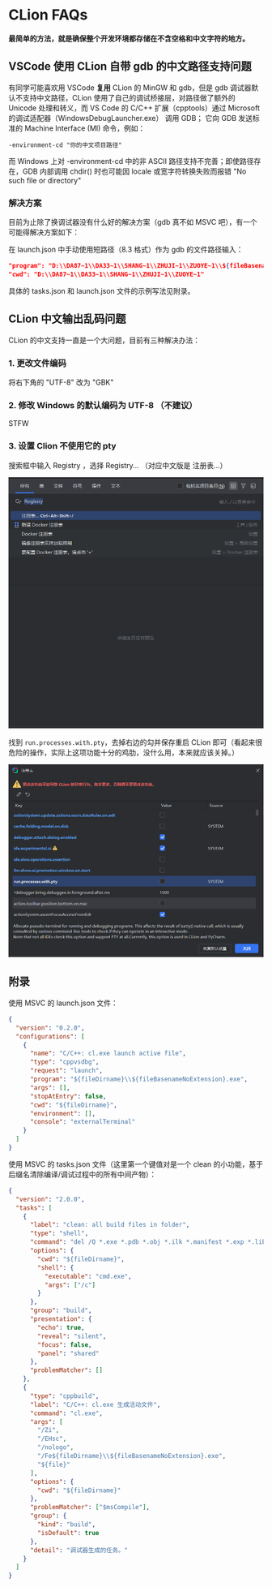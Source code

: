 # CLion FAQs

**最简单的方法，就是确保整个开发环境都存储在不含空格和中文字符的地方。**

## VSCode 使用 CLion 自带 gdb 的中文路径支持问题

有同学可能喜欢用 VSCode **复用** CLion 的 MinGW 和 gdb，但是 gdb 调试器默认不支持中文路径，CLion 使用了自己的调试桥接层，对路径做了额外的 Unicode 处理和转义，而 VS Code 的 C/C++ 扩展（cpptools）通过 Microsoft 的调试适配器（WindowsDebugLauncher.exe） 调用 GDB；
它向 GDB 发送标准的 Machine Interface (MI) 命令，例如：

```gdb
-environment-cd "你的中文项目路径"
```

而 Windows 上对 -environment-cd 中的非 ASCII 路径支持不完善；即使路径存在，GDB 内部调用 chdir() 时也可能因 locale 或宽字符转换失败而报错 "No such file or directory"

### 解决方案

目前为止除了换调试器没有什么好的解决方案（gdb 真不如 MSVC 吧），有一个可能得解决方案如下：

在 launch.json 中手动使用短路径（8.3 格式）作为 gdb 的文件路径输入：

```json
"program": "D:\\DA87~1\\DA33~1\\SHANG~1\\ZHUJI~1\\ZUOYE~1\\${fileBasenameNoExtension}.exe",
"cwd": "D:\\DA87~1\\DA33~1\\SHANG~1\\ZHUJI~1\\ZUOYE~1"
```

具体的 tasks.json 和 launch.json 文件的示例写法见附录。

## CLion 中文输出乱码问题

CLion 的中文支持一直是一个大问题，目前有三种解决办法：

### 1. 更改文件编码

将右下角的 "UTF-8" 改为 "GBK"

### 2. 修改 Windows 的默认编码为 UTF-8 （不建议）

STFW

### 3. 设置 Clion 不使用它的 pty

搜索框中输入 Registry ，选择 Registry... （对应中文版是 注册表...）

![clion7](images/clion7.png)

找到 `run.processes.with.pty`，去掉右边的勾并保存重启 CLion 即可（看起来很危险的操作，实际上这项功能十分的鸡肋，没什么用，本来就应该关掉。）

![clion8](images/clion8.png)

## 附录

使用 MSVC 的 launch.json 文件：

```json
{
  "version": "0.2.0",
  "configurations": [
    {
      "name": "C/C++: cl.exe launch active file",
      "type": "cppvsdbg",
      "request": "launch",
      "program": "${fileDirname}\\${fileBasenameNoExtension}.exe",
      "args": [],
      "stopAtEntry": false,
      "cwd": "${fileDirname}",
      "environment": [],
      "console": "externalTerminal"
    }
  ]
}
```

使用 MSVC 的 tasks.json 文件（这里第一个键值对是一个 clean 的小功能，基于后缀名清除编译/调试过程中的所有中间产物）：

```json
{
  "version": "2.0.0",
  "tasks": [
    {
      "label": "clean: all build files in folder",
      "type": "shell",
      "command": "del /Q *.exe *.pdb *.obj *.ilk *.manifest *.exp *.lib *.dll 2>nul",
      "options": {
        "cwd": "${fileDirname}",
        "shell": {
          "executable": "cmd.exe",
          "args": ["/c"]
        }
      },
      "group": "build",
      "presentation": {
        "echo": true,
        "reveal": "silent",
        "focus": false,
        "panel": "shared"
      },
      "problemMatcher": []
    },
    {
      "type": "cppbuild",
      "label": "C/C++: cl.exe 生成活动文件",
      "command": "cl.exe",
      "args": [
        "/Zi",
        "/EHsc",
        "/nologo",
        "/Fe${fileDirname}\\${fileBasenameNoExtension}.exe",
        "${file}"
      ],
      "options": {
        "cwd": "${fileDirname}"
      },
      "problemMatcher": ["$msCompile"],
      "group": {
        "kind": "build",
        "isDefault": true
      },
      "detail": "调试器生成的任务。"
    }
  ]
}
```
